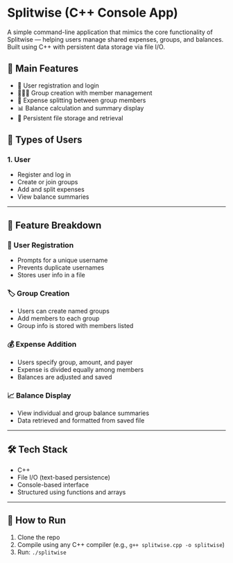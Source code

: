 # Splitwise (C++ Console App)

A simple command-line application that mimics the core functionality of Splitwise — helping users manage shared expenses, groups, and balances. Built using C++ with persistent data storage via file I/O.



## 🔑 Main Features
- 👥 User registration and login
- 🧑‍🤝‍🧑 Group creation with member management
- 💸 Expense splitting between group members
- 📊 Balance calculation and summary display
- 💾 Persistent file storage and retrieval



## 👤 Types of Users

### 1. User
- Register and log in
- Create or join groups
- Add and split expenses
- View balance summaries

---

## 🧩 Feature Breakdown

### 🔐 User Registration
- Prompts for a unique username
- Prevents duplicate usernames
- Stores user info in a file

### 🏷️ Group Creation
- Users can create named groups
- Add members to each group
- Group info is stored with members listed

### 💰 Expense Addition
- Users specify group, amount, and payer
- Expense is divided equally among members
- Balances are adjusted and saved

### 📈 Balance Display
- View individual and group balance summaries
- Data retrieved and formatted from saved file

---

## 🛠 Tech Stack
- C++
- File I/O (text-based persistence)
- Console-based interface
- Structured using functions and arrays

---

## 📁 How to Run
1. Clone the repo
2. Compile using any C++ compiler (e.g., `g++ splitwise.cpp -o splitwise`)
3. Run: `./splitwise`
